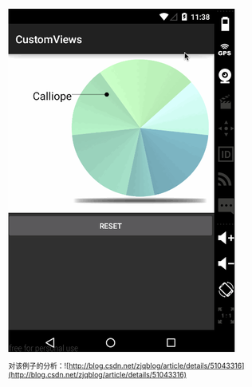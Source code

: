 ![PieChart](piechart.gif)

对该例子的分析：![http://blog.csdn.net/zjqblog/article/details/51043316](http://blog.csdn.net/zjqblog/article/details/51043316)
